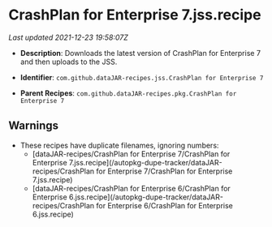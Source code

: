# CrashPlan for Enterprise 7.jss.recipe

_Last updated 2021-12-23 19:58:07Z_

- **Description**: Downloads the latest version of CrashPlan for Enterprise 7 and then uploads to the JSS.

- **Identifier**: `com.github.dataJAR-recipes.jss.CrashPlan for Enterprise 7`

- **Parent Recipes**: `com.github.dataJAR-recipes.pkg.CrashPlan for Enterprise 7`

## Warnings

- These recipes have duplicate filenames, ignoring numbers:
    - [dataJAR-recipes/CrashPlan for Enterprise 7/CrashPlan for Enterprise 7.jss.recipe](/autopkg-dupe-tracker/dataJAR-recipes/CrashPlan for Enterprise 7/CrashPlan for Enterprise 7.jss.recipe)
    - [dataJAR-recipes/CrashPlan for Enterprise 6/CrashPlan for Enterprise 6.jss.recipe](/autopkg-dupe-tracker/dataJAR-recipes/CrashPlan for Enterprise 6/CrashPlan for Enterprise 6.jss.recipe)
